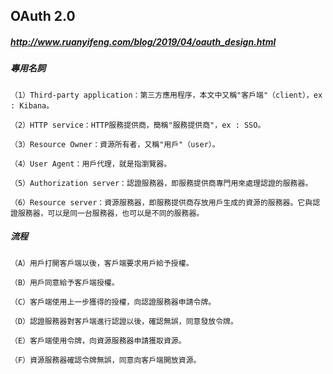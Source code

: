 ## OAuth 2.0
##### http://www.ruanyifeng.com/blog/2019/04/oauth_design.html

##### 專用名詞
```
（1）Third-party application：第三方應用程序，本文中又稱"客戶端"（cli​​ent），ex : Kibana。

（2）HTTP service：HTTP服務提供商，簡稱"服務提供商"，ex : SSO。

（3）Resource Owner：資源所有者，又稱"用戶"（user）。

（4）User Agent：用戶代理，就是指瀏覽器。

（5）Authorization server：認證服務器，即服務提供商專門用來處理認證的服務器。

（6）Resource server：資源服務器，即服務提供商存放用戶生成的資源的服務器。它與認證服務器，可以是同一台服務器，也可以是不同的服務器。
```

##### 流程
```
（A）用戶打開客戶端以後，客戶端要求用戶給予授權。

（B）用戶同意給予客戶端授權。

（C）客戶端使用上一步獲得的授權，向認證服務器申請令牌。

（D）認證服務器對客戶端進行認證以後，確認無誤，同意發放令牌。

（E）客戶端使用令牌，向資源服務器申請獲取資源。

（F）資源服務器確認令牌無誤，同意向客戶端開放資源。
```